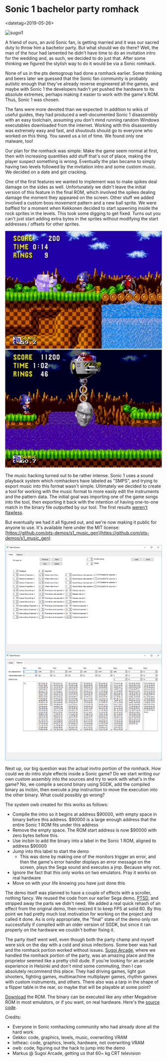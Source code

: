 # Sonic 1 bachelor party romhack

<datetag=2019-05-26>

![](pics/romhack_sugoi1.jpg "sugoi1")

A friend of ours, an avid Sonic fan, is getting married and it was our sacred duty to throw him a bachelor party. But what should we do there? Well, the man of the hour had lamented he didn't have time to do an invitation intro for the wedding and, as such, we decided to do just that. After some thinking we figured the stylish way to do it would be via a Sonic romhack.

None of us in the pts demogroup had done a romhack earlier. Some thinking and beers later we guessed that the Sonic fan community is probably autistic enough that they've already reverse engineered all the games, and maybe with Sonic 1 the developers hadn't yet pushed the hardware to its absolute extremes, perhaps making it easier to work with the game's ROM. Thus, Sonic 1 was chosen.

The fans were more devoted than we expected: In addition to wikis of useful guides, they had produced a well-documented Sonic 1 disassembly with an easy toolchain, assuming you don't mind running random Windows executables downloaded from the internet. Working with this disassembly was extremely easy and fast, and shoutouts should go to everyone who worked on this thing. You saved us a lot of time. We found only one malware, too!

Our plan for the romhack was simple: Make the game seem normal at first, then with increasing quantities add stuff that's out of place, making the player suspect something is wrong. Eventually the plan became to simply having two levels followed by the invitation intro and some custom music. We decided on a date and got cracking.

One of the first features we wanted to implement was to make spikes deal damage on the sides as well. Unfortunately we didn't leave the initial version of this feature in the final ROM, which involved the spikes dealing damage the moment they appeared on the screen. Other stuff we added involved a custom boss movement pattern and a new ball sprite. We were baffled for a moment when Kekkonen decided to start spawning inside the rock sprites in the levels. This took some digging to get fixed. Turns out you can't just start adding extra bytes in the sprites without modifying the start addresses / offsets for other sprites.

![](pics/romhack_kekkonen1.png "kekkonen1")
![](pics/romhack_kekkonen2.png "kekkonen2")

The music hacking turned out to be rather intense. Sonic 1 uses a sound playback system which romhackers have labeled as "SMPS", and trying to export music into this format wasn't simple. Ultimately we decided to create a tool for working with the music format to more easily edit the instruments and the pattern data. The initial goal was importing one of the game songs into the tool, then exporting it back with the intention of having one-to-one match in the binary file outputted by our tool. The first results [weren't flawless](https://plantmonster.net/pts/sonic1_romhack/seegaa.mp4).

But eventually we had it all figured out, and we're now making it public for anyone to use. It's available here under the MIT license: [https://github.com/pts-demos/s1_music_gen](https://github.com/pts-demos/s1_music_gen)

![](pics/romhack_musicgen1.png "musicgen1")
![](pics/romhack_musicgen2.png "musicgen2")

Next up, our big question was the actual invtro portion of the romhack. How could we do intro style effects inside a Sonic game? Do we start writing our own custom assembly into the sources and try to work with what's in the game? No, we compile a second binary using SGDK, add the compiled binary as incbin, then execute a jmp instruction to move the execution into the other binary. What could possibly go wrong?

The system owb created for this works as follows:

* CompIle the intro so it begins at address $90000, with empty space in binary before this address. $90000 is a large enough address that the entire Sonic 1 ROM fits under this address
* Remove the empty space. The ROM start address is now $90000 with zero bytes before this.
* Use incbin to add the binary into a label in the Sonic 1 ROM, aligned to address $90000
* Jump into this label to start the demo
    * This was done by making one of the monitors trigger an error, and then the game's error handler displays an error message on the screen, plays the Sega sound and executes a jmp. Because why not.
* Ignore the fact that this only works on two emulators. Pray it works on real hardware
* Move on with your life knowing you have just done this

The demo itself was planned to have a couple of effects with a scroller, nothing fancy. We reused the code from our earlier Sega demo, [PTSD](http://www.pouet.net/prod.php?which=76304), and stripped away the parts we didn't need. We added a real quick rehash of an effect from the original demo, then resized it to keep FPS at solid 60. By this point we had pretty much lost motivation for working on the project and called it done. As is only appropriate, the "final" state of the demo only ran successfully if compiled with an older version of SGDK, but since it ran properly on the hardware we couldn't bother fixing it.

The party itself went well, even though both the party champ and myself were sick on the day with a cold and sinus infections. Some beer was had and the romhack portion worked without issues. [Sugoi Arcade](http://www.sugoi.fi), where we handled the romhack portion of the party, was an amazing place and the proprietor seemed like a pretty chill dude. If you're looking for an arcade experience in Helsinki and don't mind some commuting, then I can absolutely recommend this place: They had driving games, light gun shooters, fighting games, multimachine multiplayer games, rhythm games with custom instruments, and others. There also was a tarp in the shape of a flipper table in the rear, so maybe that will be playable at some point?

[Download](https://github.com/pts-demos/s1disasm/releases/download/1.0/sonicus1.bin) the ROM. The binary can be executed like any other Megadrive ROM in most emulators, or if you want, on real hardware. Here's the [source code](https://github.com/pts-demos/s1disasm).

Credits:

* Everyone in Sonic romhacking community who had already done all the hard work
* Gekko: code, graphics, levels, music, overwriting VRAM
* lotheac: code, graphics, levels, hardware, not overwriting VRAM
* owb: code, figuring out the hack to jump into the demo
* Markus @ Sugoi Arcade, getting us that 60~ kg CRT television

